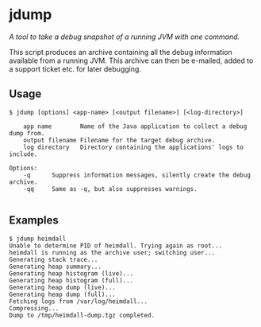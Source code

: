 jdump
========
*A tool to take a debug snapshot of a running JVM with one command.*

This script produces an archive containing all the debug information available 
from a running JVM. This archive can then be e-mailed, added to a support 
ticket etc. for later debugging.

Usage
-----

```
$ jdump [options] <app-name> [<output filename>] [<log-directory>]

    app name        Name of the Java application to collect a debug dump from.
    output filename Filename for the target debug archive.
    log directory   Directory containing the applications' logs to include.

Options:
    -q      Suppress information messages, silently create the debug archive.
    -qq     Same as -q, but also suppresses warnings.


```

Examples
--------

```
$ jdump heimdall
Unable to determine PID of heimdall. Trying again as root...
heimdall is running as the archive user; switching user...
Generating stack trace...
Generating heap summary...
Generating heap histogram (live)...
Generating heap histogram (full)...
Generating heap dump (live)...
Generating heap dump (full)...
Fetching logs from /var/log/heimdall...
Compressing...
Dump to /tmp/heimdall-dump.tgz completed.
```

